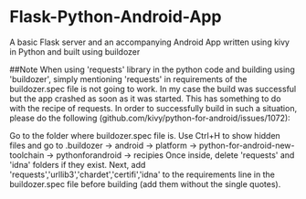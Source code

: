 # Flask-Python-Android-App
A basic Flask server and an accompanying Android App written using kivy in Python and built using buildozer

##Note
When using 'requests' library in the python code and building using 'buildozer', simply mentioning 'requests' in requirements of the buildozer.spec file is not going to work. In my case the build was successful but the app crashed as soon as it was started. This has something to do with the recipe of requests. In order to successfully build in such a situation, please do the following (github.com/kivy/python-for-android/issues/1072): 

Go to the folder where buildozer.spec file is. Use Ctrl+H to show hidden files and go to .buildozer -> android -> platform -> python-for-android-new-toolchain -> pythonforandroid -> recipies
Once inside, delete 'requests' and 'idna' folders if they exist.
Next, add 'requests','urllib3','chardet','certifi','idna' to the requirements line in the buildozer.spec file before building (add them without the single quotes).
